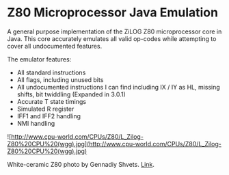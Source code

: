 # **Z80 Microprocessor Java Emulation** #

A general purpose implementation of the ZiLOG Z80 microprocessor core in Java.  This core accurately emulates all valid op-codes while attempting to cover all undocumented features.

The emulator features:

  * All standard instructions
  * All flags, including unused bits
  * All undocumented instructions I can find including IX / IY as HL, missing shifts, bit twiddling (Expanded in 3.0.1)
  * Accurate T state timings
  * Simulated R register
  * IFF1 and IFF2 handling
  * NMI handling


![http://www.cpu-world.com/CPUs/Z80/L_Zilog-Z80%20CPU%20(wgg).jpg](http://www.cpu-world.com/CPUs/Z80/L_Zilog-Z80%20CPU%20(wgg).jpg)

White-ceramic Z80 photo by Gennadiy Shvets.  [Link](http://www.cpu-world.com/CPUs/Z80).